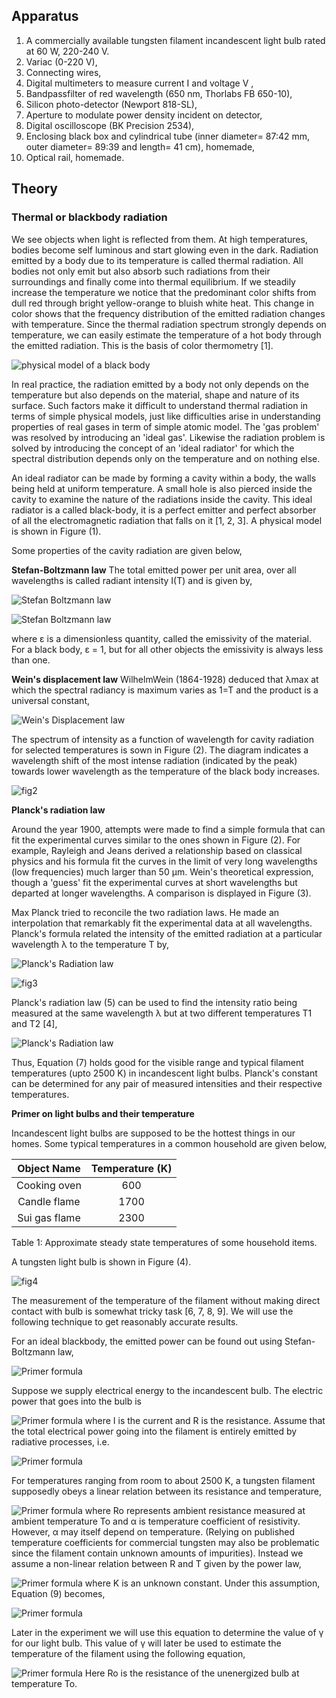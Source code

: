 ## Apparatus

1. A commercially available tungsten filament incandescent light bulb rated at 60 W, 220-240 V.
2. Variac (0-220 V),
3. Connecting wires,
4. Digital multimeters to measure current I and voltage V ,
5. Bandpassfilter of red wavelength (650 nm, Thorlabs FB 650-10),
6. Silicon photo-detector (Newport 818-SL),
7. Aperture to modulate power density incident on detector,
8. Digital oscilloscope (BK Precision 2534),
9. Enclosing black box and cylindrical tube (inner diameter= 87:42 mm, outer diameter= 89:39 and length= 41 cm), homemade,
10. Optical rail, homemade.

## Theory

### Thermal or blackbody radiation

We see objects when light is reflected from them. At high temperatures, bodies become self luminous and start glowing even in the dark. Radiation emitted by a body due to its temperature is called thermal radiation. All bodies not only emit but also absorb such radiations from their surroundings and finally come into thermal equilibrium. If we steadily increase the temperature we notice that the predominant color shifts from dull red through bright yellow-orange to bluish white heat. This change in color shows that the frequency distribution of the emitted radiation changes with temperature. Since the thermal radiation spectrum strongly depends on temperature, we can easily estimate the temperature of a hot body through the emitted radiation. This is the basis of color thermometry [1].

![physical model of a black body](./images/fig1.png)

In real practice, the radiation emitted by a body not only depends on the temperature but also depends on the material, shape and nature of its surface. Such factors make it difficult to understand thermal radiation in terms of simple physical models, just like difficulties arise in understanding properties of real gases in term of simple atomic model. The 'gas problem' was resolved by introducing an 'ideal gas'. Likewise the radiation problem is solved by introducing the concept of an 'ideal radiator' for which the spectral distribution depends only on the temperature and on nothing else.

An ideal radiator can be made by forming a cavity within a body, the walls being held at uniform temperature. A small hole is also pierced inside the cavity to examine the nature of the radiations inside the cavity. This ideal radiator is a called black-body, it is a perfect emitter and perfect absorber of all the electromagnetic radiation that falls on it [1, 2, 3]. A physical model is shown in Figure (1).

Some properties of the cavity radiation are given below,

**Stefan-Boltzmann law** The total emitted power per unit area, over all wavelengths is called radiant intensity I(T) and is given by,

![Stefan Boltzmann law](./images/boltzmann_formula1.png)

![Stefan Boltzmann law](./images/boltzmann_formula2.png)

where &epsilon; is a dimensionless quantity, called the emissivity of the material. For a black body, &epsilon; = 1, but for all other objects the emissivity is always less than one.

**Wein's displacement law** WilhelmWein (1864-1928) deduced that &lambda;max at which the spectral radiancy is maximum varies as 1=T and the product is a universal constant,

![Wein's Displacement law](./images/wein's_displacement_formula.png)

The spectrum of intensity as a function of wavelength for cavity radiation for selected temperatures is sown in Figure (2). The diagram indicates a wavelength shift of the most intense radiation (indicated by the peak) towards lower wavelength as the temperature of the black body increases.

![fig2](./images/fig2.png)

**Planck's radiation law**

Around the year 1900, attempts were made to find a simple formula that can fit the experimental curves similar to the ones shown in Figure (2). For example, Rayleigh and Jeans derived a relationship based on classical physics and his formula fit the curves in the limit of very long wavelengths (low frequencies) much larger than 50 &mu;m. Wein's theoretical expression, though a 'guess' fit the experimental curves at short wavelengths but departed at longer wavelengths. A comparison is displayed in Figure (3).

Max Planck tried to reconcile the two radiation laws. He made an interpolation that remarkably fit the experimental data at all wavelengths. Planck's formula related the intensity of the emitted radiation at a particular wavelength &lambda; to the temperature T by,

![Planck's Radiation law](./images/planck_radiation_formula1.png)

![fig3](./images/fig3.png)

Planck's radiation law (5) can be used to find the intensity ratio being measured at the same wavelength &lambda; but at two different temperatures T1 and T2 [4],

![Planck's Radiation law](./images/planck_radiation_formula2.png)

Thus, Equation (7) holds good for the visible range and typical filament temperatures (upto 2500 K) in incandescent light bulbs. Planck's constant can be determined for any pair of measured intensities and their respective temperatures.

**Primer on light bulbs and their temperature**

Incandescent light bulbs are supposed to be the hottest things in our homes. Some typical temperatures in a common household are given below,

|  Object Name  | Temperature (K) |
| :-----------: | :-------------: |
| Cooking oven  |       600       |
| Candle flame  |      1700       |
| Sui gas flame |      2300       |

Table 1: Approximate steady state temperatures of some household items.

A tungsten light bulb is shown in Figure (4).

![fig4](./images/fig4.png)

The measurement of the temperature of the filament without making direct contact with bulb is somewhat tricky task [6, 7, 8, 9]. We will use the following technique to get reasonably accurate results.

For an ideal blackbody, the emitted power can be found out using Stefan-Boltzmann law,

![Primer formula](./images/primer_formula1.png)

Suppose we supply electrical energy to the incandescent bulb. The electric power that goes into the bulb is

![Primer formula](./images/primer_formula2.png)
where I is the current and R is the resistance. Assume that the total electrical power going into the filament is entirely emitted by radiative processes, i.e.

![Primer formula](./images/primer_formula3.png)

For temperatures ranging from room to about 2500 K, a tungsten filament supposedly obeys a linear relation between its resistance and temperature,

![Primer formula](./images/primer_formula4.png)
where Ro represents ambient resistance measured at ambient temperature To and &alpha; is temperature coefficient of resistivity. However, &alpha; may itself depend on temperature. (Relying on published temperature coefficients for commercial tungsten may also be problematic since the filament contain unknown amounts of impurities). Instead we assume a non-linear relation between R and T given by the power law,

![Primer formula](./images/primer_formula5.png)
where K is an unknown constant. Under this assumption, Equation (9) becomes,

![Primer formula](./images/primer_formula6.png)

Later in the experiment we will use this equation to determine the value of &gamma; for our light bulb. This value of &gamma; will later be used to estimate the temperature of the filament using the following equation,

![Primer formula](./images/primer_formula7.png)
Here Ro is the resistance of the unenergized bulb at temperature To.
<script type="text/javascript" id="MathJax-script" async src="https://cdn.jsdelivr.net/npm/mathjax@3/es5/tex-mml-chtml.js"> </script>